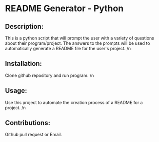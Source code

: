# README Generator - Python

##  Description:
This is a python script that will prompt the user with a variety of questions about their program/project. The answers to the prompts will be used to automatically generate a README file for the user's project. /n

##  Installation:
Clone github repository and run program. /n

##  Usage:
Use this project to automate the creation process of a README for a project. /n

##  Contributions:
Github pull request or Email.